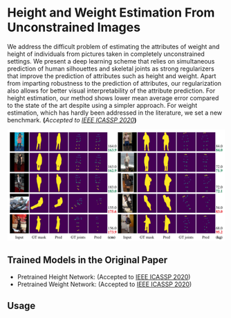 # Height and Weight Estimation From Unconstrained Images

We address the difficult problem of estimating the attributes of weight and height of individuals from pictures taken in completely unconstrained settings. We present a deep learning scheme that relies on simultaneous prediction of human silhouettes and skeletal joints as strong regularizers that improve the prediction of attributes such as height and weight. Apart from imparting robustness to the prediction of attributes, our regularization also allows for better visual interpretability of the attribute prediction. For height estimation, our method shows lower mean average error compared to the state of the art despite using a simpler approach. For weight estimation, which has hardly been addressed in the literature, we set a new benchmark. **(**_Accepted to [IEEE ICASSP 2020](https://2020.ieeeicassp.org)_**)**

![Image of Yaktocat](images/results.png)

## Trained Models in the Original Paper
- Pretrained Height Network: (Accepted to [IEEE ICASSP 2020](https://2020.ieeeicassp.org))
- Pretrained Weight Network: (Accepted to [IEEE ICASSP 2020](https://2020.ieeeicassp.org))

## Usage
